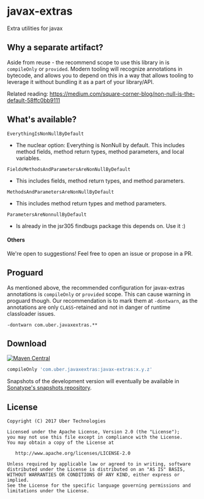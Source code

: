 # javax-extras

Extra utilities for javax

## Why a separate artifact?

Aside from reuse - the recommend scope to use this library in is `compileOnly` or `provided`. 
Modern tooling will recognize annotations in bytecode, and allows you to depend on this in a way 
that allows tooling to leverage it without bundling it as a part of your library/API.

Related reading: https://medium.com/square-corner-blog/non-null-is-the-default-58ffc0bb9111

## What's available?

`EverythingIsNonNullByDefault`

- The nuclear option: Everything is NonNull by default. This includes method fields, method return types, method parameters, and local variables.

`FieldsMethodsAndParametersAreNonNullByDefault`

- This includes fields, method return types, and method parameters.

`MethodsAndParametersAreNonNullByDefault`

- This includes method return types and method parameters.

`ParametersAreNonnullByDefault`

- Is already in the jsr305 findbugs package this depends on. Use it :)

#### Others

We're open to suggestions! Feel free to open an issue or propose in a PR.

Proguard
--------

As mentioned above, the recommended configuration for javax-extras annotations is `compileOnly` or `provided` scope. This can cause warning in proguard though. Our recommendation is to mark them at `-dontwarn`, as the annotations are only `CLASS`-retained and not in danger of runtime classloader issues.

```proguard
-dontwarn com.uber.javaxextras.**
```

Download
--------

[![Maven Central](https://img.shields.io/maven-central/v/com.uber.javaxextras/javax-extras.svg)](https://mvnrepository.com/artifact/com.uber.javaxextras/javax-extras)
```gradle
compileOnly 'com.uber.javaxextras:javax-extras:x.y.z'
```

Snapshots of the development version will eventually be available in [Sonatype's snapshots repository][snapshots].

License
-------

    Copyright (C) 2017 Uber Technologies

    Licensed under the Apache License, Version 2.0 (the "License");
    you may not use this file except in compliance with the License.
    You may obtain a copy of the License at

       http://www.apache.org/licenses/LICENSE-2.0

    Unless required by applicable law or agreed to in writing, software
    distributed under the License is distributed on an "AS IS" BASIS,
    WITHOUT WARRANTIES OR CONDITIONS OF ANY KIND, either express or implied.
    See the License for the specific language governing permissions and
    limitations under the License.

 [snapshots]: https://oss.sonatype.org/content/repositories/snapshots/
